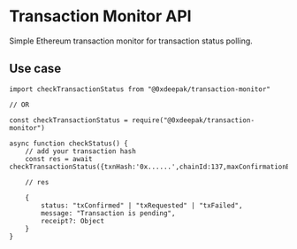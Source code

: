 # Transaction Monitor API

Simple Ethereum transaction monitor for transaction status polling.

## Use case

```
import checkTransactionStatus from "@0xdeepak/transaction-monitor"

// OR

const checkTransactionStatus = require("@0xdeepak/transaction-monitor")

async function checkStatus() {
    // add your transaction hash
    const res = await checkTransactionStatus({txnHash:'0x......',chainId:137,maxConfirmationBlocks?:50})

    // res

    {
        status: "txConfirmed" | "txRequested" | "txFailed",
        message: "Transaction is pending",
        receipt?: Object
    }
}

```

